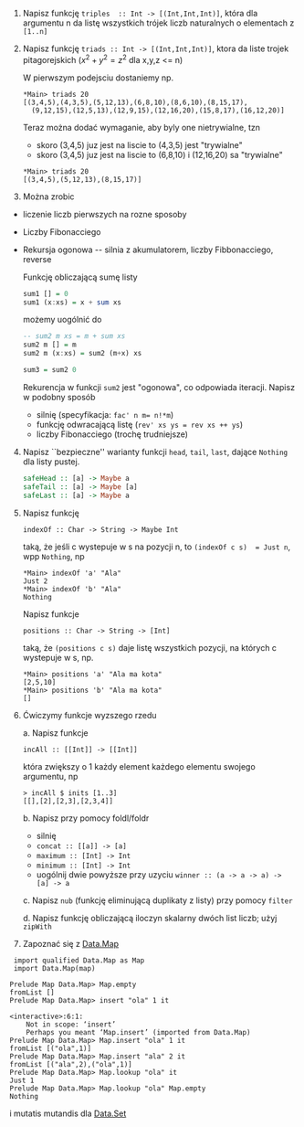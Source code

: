 1. Napisz funkcję `triples  :: Int -> [(Int,Int,Int)]`, która dla argumentu n da listę wszystkich trójek liczb naturalnych o elementach z `[1..n]`

2. Napisz funkcję `triads :: Int -> [(Int,Int,Int)]`, ktora da liste trojek pitagorejskich  ($x^2 + y^2 = z^2$ dla x,y,z <= n)

    W pierwszym podejsciu dostaniemy np.

    ~~~~
    *Main> triads 20
    [(3,4,5),(4,3,5),(5,12,13),(6,8,10),(8,6,10),(8,15,17),
      (9,12,15),(12,5,13),(12,9,15),(12,16,20),(15,8,17),(16,12,20)]
    ~~~~

    Teraz można dodać wymaganie, aby byly one nietrywialne, tzn
     - skoro (3,4,5) juz jest na liscie to (4,3,5) jest "trywialne"
     - skoro (3,4,5) juz jest na liscie to (6,8,10) i (12,16,20) sa "trywialne"

    ~~~~
    *Main> triads 20
    [(3,4,5),(5,12,13),(8,15,17)]
    ~~~~

3. Można zrobic 
 + liczenie liczb pierwszych na rozne sposoby
 + Liczby Fibonacciego
 + Rekursja ogonowa -- silnia z akumulatorem, liczby Fibbonacciego, reverse
   
    Funkcję obliczającą sumę listy
    ``` haskell
    sum1 [] = 0
    sum1 (x:xs) = x + sum xs
    ```
    możemy uogólnić do
    ``` haskell
    -- sum2 m xs = m + sum xs
    sum2 m [] = m
    sum2 m (x:xs) = sum2 (m+x) xs

    sum3 = sum2 0
    ```
    Rekurencja w funkcji `sum2` jest "ogonowa", co odpowiada iteracji.
    Napisz w podobny sposób
    - silnię  (specyfikacja: `fac' n m= n!*m`)
    - funkcję odwracającą listę (`rev' xs ys = rev xs ++ ys`)
    - liczby Fibonacciego (trochę trudniejsze)

4. Napisz ``bezpieczne'' warianty funkcji `head`, `tail`, `last`, dające `Nothing` dla listy pustej.
    ``` haskell
    safeHead :: [a] -> Maybe a
    safeTail :: [a] -> Maybe [a]
    safeLast :: [a] -> Maybe a
    ```

6. Napisz funkcję

    ~~~~
    indexOf :: Char -> String -> Maybe Int
    ~~~~

    taką, że jeśli c wystepuje w s na pozycji n, to `(indexOf c s)  = Just n`, wpp `Nothing`, np

    ~~~~
    *Main> indexOf 'a' "Ala"
    Just 2
    *Main> indexOf 'b' "Ala"
    Nothing
    ~~~~

    Napisz funkcje 

    ~~~~
    positions :: Char -> String -> [Int]
    ~~~~

    taką, że `(positions c s)` daje listę wszystkich pozycji, na których c wystepuje w s, np.

    ~~~~
    *Main> positions 'a' "Ala ma kota"
    [2,5,10]
    *Main> positions 'b' "Ala ma kota"
    []
    ~~~~

7. Ćwiczymy funkcje wyzszego rzedu

    a. Napisz funkcje
    ```
    incAll :: [[Int]] -> [[Int]]
    ```
    która zwiększy o 1 każdy element każdego elementu swojego argumentu, np
    ```
    > incAll $ inits [1..3]
    [[],[2],[2,3],[2,3,4]]
    ```
    b. Napisz przy pomocy foldl/foldr

    *   silnię
    *   `concat :: [[a]] -> [a]`
    * `maximum :: [Int] -> Int`
    * `minimum :: [Int] -> Int`
    * uogólnij dwie powyższe przy uzyciu `winner :: (a -> a -> a) -> [a] -> a`

    c. Napisz `nub` (funkcję eliminującą duplikaty z listy) przy pomocy `filter`

    d. Napisz funkcję obliczającą iloczyn skalarny dwóch list liczb; użyj `zipWith`


8. Zapoznać się z [Data.Map](http://hackage.haskell.org/package/containers-0.5.6.3/docs/Data-Map-Lazy.html)


~~~
 import qualified Data.Map as Map
 import Data.Map(map)

Prelude Map Data.Map> Map.empty
fromList []
Prelude Map Data.Map> insert "ola" 1 it

<interactive>:6:1:
    Not in scope: ‘insert’
    Perhaps you meant ‘Map.insert’ (imported from Data.Map)
Prelude Map Data.Map> Map.insert "ola" 1 it
fromList [("ola",1)]
Prelude Map Data.Map> Map.insert "ala" 2 it
fromList [("ala",2),("ola",1)]
Prelude Map Data.Map> Map.lookup "ola" it
Just 1
Prelude Map Data.Map> Map.lookup "ola" Map.empty
Nothing
~~~

i mutatis mutandis dla [Data.Set](http://hackage.haskell.org/package/containers-0.5.7.1/docs/Data-Set.html) 
